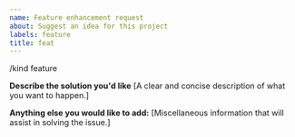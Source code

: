 ```yaml
---
name: Feature enhancement request
about: Suggest an idea for this project
labels: feature
title: feat
---
```


/kind feature

**Describe the solution you'd like**
[A clear and concise description of what you want to happen.]

**Anything else you would like to add:**
[Miscellaneous information that will assist in solving the issue.]
